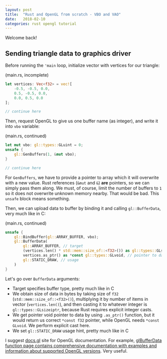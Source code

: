 ```yaml
---
layout: post
title:  "Rust and OpenGL from scratch - VBO and VAO"
date:   2018-02-10
categories: rust opengl tutorial
---
```


Welcome back!

## Sending triangle data to graphics driver

Before running the `'main` loop, initialize vector with vertices for our triangle:

(main.rs, incomplete)

```rust
let vertices: Vec<f32> = vec![
    -0.5, -0.5, 0.0,
    0.5, -0.5, 0.0,
    0.0, 0.5, 0.0
];

// continue here
```

Then, request OpenGL to give us one buffer name (as integer), and write it into
`vbo` variable:

(main.rs, continued)

```rust
let mut vbo: gl::types::GLuint = 0;
unsafe {
    gl::GenBuffers(1, &mut vbo);
}

// continue here
```

For `GenBuffers`, we have to provide a pointer to array which it will overwrite with a
new value. Rust references (`&mut` and `&`) __are__ pointers, so we can simply pass them along.
We must, of course, limit the number of buffers to `1` so it does not overwrite unknown memory nearby.
That would be bad. This `unsafe` block means something.

Then, we can upload data to buffer by binding it and calling `gl::BufferData`, very much like in C:

(main.rs, continued)

```rust
unsafe {
    gl::BindBuffer(gl::ARRAY_BUFFER, vbo);
    gl::BufferData(
        gl::ARRAY_BUFFER, // target
        (vertices.len() * std::mem::size_of::<f32>()) as gl::types::GLsizeiptr, // size of data in bytes
        vertices.as_ptr() as *const gl::types::GLvoid, // pointer to data
        gl::STATIC_DRAW, // usage
    )
}
```

Let's go over `BufferData` arguments:

- Target specifies buffer type, pretty much like in C
- We obtain size of data in bytes by taking size of `f32` (`std::mem::size_of::<f32>()`), multiplying it
by number of items in vector (`vertices.len()`), and then casting it to whatever integer is 
`gl::types::GLsizeiptr`, because Rust requires explicit integer casts.
- We get pointer void pointer to data by using `.as_ptr()` function, but it would return us
correct `*const f32` pointer, while OpenGL needs `*const GLvoid`. We perform explicit cast here.
- We set `gl::STATIC_DRAW` usage hint, pretty much like in C

I suggest [docs.gl](docs.gl) site for OpenGL documentation. For example, 
[glBufferData function page contains comprehensive documentation with examples and information about supported OpenGL versions](http://docs.gl/gl4/glBufferData). 
Very useful.